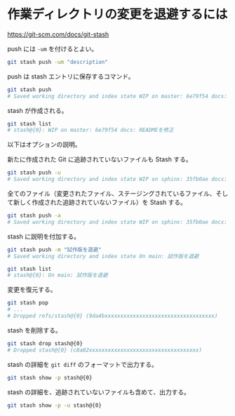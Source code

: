 # 作業ディレクトリの変更を退避するには

https://git-scm.com/docs/git-stash

push には `-um` を付けるとよい。

```bash
git stash push -um "description"
```

push は stash エントリに保存するコマンド。

```bash
git stash push
# Saved working directory and index state WIP on master: 6e79f54 docs: READMEを修正
```

stash が作成される。

```bash
git stash list
# stash@{0}: WIP on master: 6e79f54 docs: READMEを修正
```

以下はオプションの説明。

新たに作成された Git に追跡されていないファイルも Stash する。

```bash
git stash push -u
# Saved working directory and index state WIP on sphinx: 35fb0ae docs: docstringの記述を追加
```

全てのファイル（変更されたファイル、ステージングされているファイル、そして新しく作成された追跡されていないファイル）を Stash する。

```bash
git stash push -a
# Saved working directory and index state WIP on sphinx: 35fb0ae docs: docstringの記述を追加
```

stash に説明を付加する。

```bash
git stash push -m "試作版を退避"
# Saved working directory and index state On main: 試作版を退避
```

```bash
git stash list
# stash@{0}: On main: 試作版を退避
```

変更を復元する。

```bash
git stash pop
# ...
# Dropped refs/stash@{0} (9da4bxxxxxxxxxxxxxxxxxxxxxxxxxxxxxxxxxxx)
```

stash を削除する。

```bash
git stash drop stash@{0} 
# Dropped stash@{0} (c8a02xxxxxxxxxxxxxxxxxxxxxxxxxxxxxxxxxxx)
```

stash の詳細を `git diff` のフォーマットで出力する。

```bash
git stash show -p stash@{0}
```

stash の詳細を、追跡されていないファイルも含めて、出力する。

```bash
git stash show -p -u stash@{0}
```
